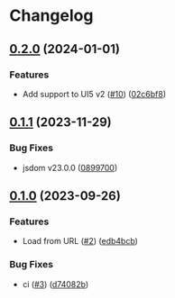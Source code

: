 # Changelog

## [0.2.0](https://github.com/mauriciolauffer/vitest-environment-ui5/compare/v0.1.1...v0.2.0) (2024-01-01)

### Features

- Add support to UI5 v2 ([#10](https://github.com/mauriciolauffer/vitest-environment-ui5/issues/10)) ([02c6bf8](https://github.com/mauriciolauffer/vitest-environment-ui5/commit/02c6bf81c6fd61b617663f89c3472521fc48940b))

## [0.1.1](https://github.com/mauriciolauffer/vitest-environment-ui5/compare/v0.1.0...v0.1.1) (2023-11-29)

### Bug Fixes

- jsdom v23.0.0 ([0899700](https://github.com/mauriciolauffer/vitest-environment-ui5/commit/08997006591cd068c58151e3c9fa79bc3ca7a430))

## [0.1.0](https://github.com/mauriciolauffer/vitest-environment-ui5/compare/v0.0.1...v0.1.0) (2023-09-26)

### Features

- Load from URL ([#2](https://github.com/mauriciolauffer/vitest-environment-ui5/issues/2)) ([edb4bcb](https://github.com/mauriciolauffer/vitest-environment-ui5/commit/edb4bcb3b1cc21b376357dffc0fe11fb713e90c0))

### Bug Fixes

- ci ([#3](https://github.com/mauriciolauffer/vitest-environment-ui5/issues/3)) ([d74082b](https://github.com/mauriciolauffer/vitest-environment-ui5/commit/d74082b8c5306c662128f5600fa8a6cac042efc0))
